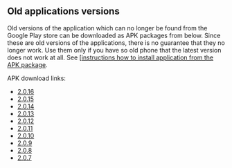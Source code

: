 ## Old applications versions

Old versions of the application which can no longer be found from the Google Play store can be downloaded as APK packages from below. 
Since these are old versions of the applications, there is no guarantee that they no longer work. Use them only if you have so old phone that the 
latest version does not work at all. See [[instructions how to install application from the APK package](https://www.androidauthority.com/how-to-install-apks-31494/).

APK download links:
* [2.0.16](old-apks/24.apk)
* [2.0.15](old-apks/23.apk)
* [2.0.14](old-apks/22.apk)
* [2.0.13](old-apks/21.apk)
* [2.0.12](old-apks/20.apk)
* [2.0.11](old-apks/19.apk)
* [2.0.10](old-apks/18.apk)
* [2.0.9](old-apks/17.apk)
* [2.0.8](old-apks/16.apk)
* [2.0.7](old-apks/15.apk)
